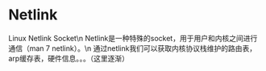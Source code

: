 # Netlink
Linux Netlink Socket\n
Netlink是一种特殊的socket，用于用户和内核之间进行通信（man 7 netlink）。\n
通过netlink我们可以获取内核协议栈维护的路由表，arp缓存表，硬件信息。。。（这里逐渐）
